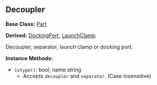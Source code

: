 ## Decoupler

**Base Class:** [Part](PartBase.md)

**Derived:** [DockingPort](DockingPort.md), [LaunchClamp](LaunchClamp.md)

Decoupler, separator, launch clamp or docking port.


**Instance Methods:**
- `istype()`: bool, name string
  - Accepts `decoupler` and `separator`. (Case insensitive)
